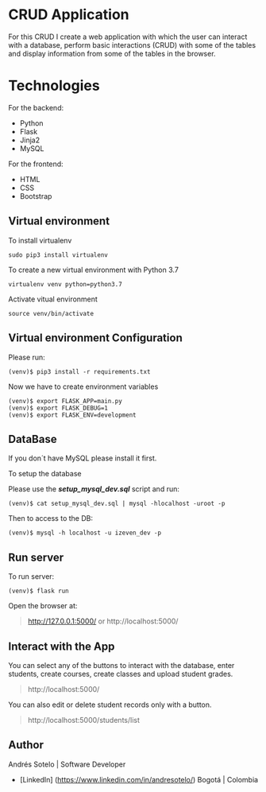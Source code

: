 # CRUD Application
For this CRUD I create a web application with which the user can interact with a database, perform basic interactions (CRUD) with some of the tables and display information from some of the tables in the browser. 
# Technologies
For the backend:
- Python
- Flask
- Jinja2
- MySQL

For the frontend:
- HTML
- CSS
- Bootstrap

## Virtual environment
To install virtualenv
```
sudo pip3 install virtualenv
```
To create a new virtual environment with Python 3.7
```
virtualenv venv python=python3.7
```
Activate vitual environment

    source venv/bin/activate

## Virtual environment Configuration
Please run:

    (venv)$ pip3 install -r requirements.txt

Now we have to create environment variables

    (venv)$ export FLASK_APP=main.py
    (venv)$ export FLASK_DEBUG=1
    (venv)$ export FLASK_ENV=development

## DataBase
If you don´t have MySQL please install it first.

To setup the database

Please use the ***setup_mysql_dev.sql*** script and run:

    (venv)$ cat setup_mysql_dev.sql | mysql -hlocalhost -uroot -p
Then to access to the DB:

    (venv)$ mysql -h localhost -u izeven_dev -p

## Run server

To run server:

    (venv)$ flask run
 
 Open the browser at:
 

> http://127.0.0.1:5000/ or http://localhost:5000/

## Interact with the App

You can select any of the buttons to interact with the database, enter students, create courses, create classes and upload student grades. 

> http://localhost:5000/

You can also edit or delete student records only with a button.

> http://localhost:5000/students/list


## Author

Andrés Sotelo | Software Developer 
- [LinkedIn] (https://www.linkedin.com/in/andresotelo/)
Bogotá | Colombia
